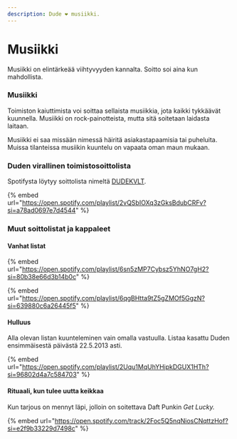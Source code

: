 ```yaml
---
description: Dude ❤️ musiikki.
---
```


# Musiikki

Musiikki on elintärkeää viihtyvyyden kannalta. Soitto soi aina kun mahdollista.

### Musiikki

Toimiston kaiuttimista voi soittaa sellaista musiikkia, jota kaikki tykkäävät kuunnella. Musiikki on rock-painotteista, mutta sitä soitetaan laidasta laitaan.

Musiikki ei saa missään nimessä häiritä asiakastapaamisia tai puheluita. Muissa tilanteissa musiikin kuuntelu on vapaata oman maun mukaan.

### Duden virallinen toimistosoittolista

Spotifysta löytyy soittolista nimeltä [DUDEKVLT](https://open.spotify.com/playlist/2vQSbIOXq3zGksBdubCRFv?si=3a1186fc7f0a48ff).

{% embed url="https://open.spotify.com/playlist/2vQSbIOXq3zGksBdubCRFv?si=a78ad0697e7d4544" %}

### Muut soittolistat ja kappaleet

#### Vanhat listat

{% embed url="https://open.spotify.com/playlist/6sn5zMP7Cybsz5YhNO7gH2?si=80b38e66d3b14b0c" %}

{% embed url="https://open.spotify.com/playlist/6qgBHtta9tZ5gZMOf5GgzN?si=639880c6a26445f5" %}

#### Hulluus

Alla olevan listan kuunteleminen vain omalla vastuulla. Listaa kasattu Duden ensimmäisestä päivästä 22.5.2013 asti.

{% embed url="https://open.spotify.com/playlist/2Uqu1MqUhYHipkDGUX1HTh?si=96802d4a7c584703" %}

#### Rituaali, kun tulee uutta keikkaa

Kun tarjous on mennyt läpi, jolloin on soitettava Daft Punkin _Get Lucky._

{% embed url="https://open.spotify.com/track/2Foc5Q5nqNiosCNqttzHof?si=e2f9b33229d7498c" %}
